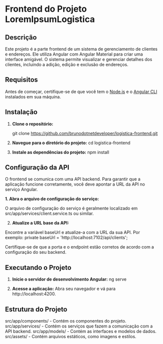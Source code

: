 # Frontend do Projeto LoremIpsumLogistica

## Descrição

Este projeto é a parte frontend de um sistema de gerenciamento de clientes e endereços. Ele utiliza Angular com Angular Material para criar uma interface amigável. O sistema permite visualizar e gerenciar detalhes dos clientes, incluindo a adição, edição e exclusão de endereços.

## Requisitos

Antes de começar, certifique-se de que você tem o [Node.js](https://nodejs.org/) e o [Angular CLI](https://angular.io/cli) instalados em sua máquina.

## Instalação

1. **Clone o repositório:**

   git clone https://github.com/brunodotnetdeveloper/logistica-frontend.git

2. **Navegue para o diretório do projeto:**
   cd logistica-frontend

3. **Instale as dependências do projeto:**
   npm install

## Configuração da API

O frontend se comunica com uma API backend. Para garantir que a aplicação funcione corretamente, você deve apontar a URL da API no serviço Angular.

**1. Abra o arquivo de configuração do serviço:**

O arquivo de configuração do serviço é geralmente localizado em src/app/services/client.service.ts ou similar.

2. **Atualize a URL base da API:**

Encontre a variável baseUrl e atualize-a com a URL da sua API. Por exemplo:
private baseUrl = 'http://localhost:7102/api/clients';

Certifique-se de que a porta e o endpoint estão corretos de acordo com a configuração do seu backend.

## Executando o Projeto

1. **Inicie o servidor de desenvolvimento Angular:**
    ng serve

2. **Acesse a aplicação:**
    Abra seu navegador e vá para http://localhost:4200.

## Estrutura do Projeto
src/app/components/ - Contém os componentes do projeto.
src/app/services/ - Contém os serviços que fazem a comunicação com a API backend.
src/app/models/ - Contém as interfaces e modelos de dados.
src/assets/ - Contém arquivos estáticos, como imagens e estilos.


